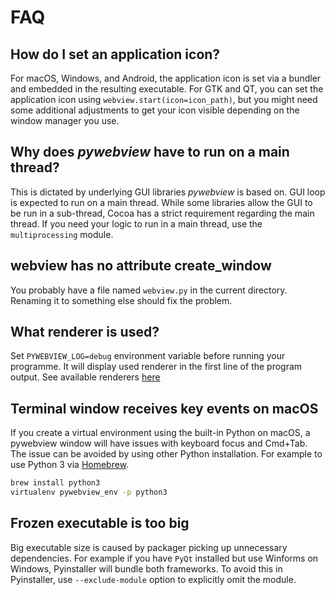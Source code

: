 # FAQ

## How do I set an application icon?

For macOS, Windows, and Android, the application icon is set via a bundler and embedded in the resulting executable. For GTK and QT, you can set the application icon using `webview.start(icon=icon_path)`, but you might need some additional adjustments to get your icon visible depending on the window manager you use.

## Why does _pywebview_ have to run on a main thread?

This is dictated by underlying GUI libraries _pywebview_ is based on. GUI loop is expected to run on a main thread. While some libraries allow the GUI to be run in a sub-thread, Cocoa has a strict requirement regarding the main thread. If you need your logic to run in a main thread, use the `multiprocessing` module.

## webview has no attribute create_window

You probably have a file named `webview.py` in the current directory. Renaming it to something else should fix the problem.

## What renderer is used?

Set `PYWEBVIEW_LOG=debug` environment variable before running your programme. It will display used renderer in the first line of the program output. See available renderers [here](/guide/renderer)

## Terminal window receives key events on macOS

If you create a virtual environment using the built-in Python on macOS, a pywebview window will have issues with keyboard focus and Cmd+Tab. The issue can be avoided by using other Python installation. For example to use Python 3 via [Homebrew](https://brew.sh).

``` bash
brew install python3
virtualenv pywebview_env -p python3
```

## Frozen executable is too big

Big executable size is caused by packager picking up unnecessary dependencies. For example if you have `PyQt` installed but use Winforms on Windows, Pyinstaller will bundle both frameworks. To avoid this in Pyinstaller, use `--exclude-module` option to explicitly omit the module.
